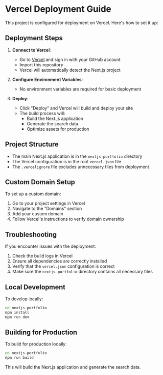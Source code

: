 # Vercel Deployment Guide

This project is configured for deployment on Vercel. Here's how to set it up:

## Deployment Steps

1. **Connect to Vercel**:
   - Go to [Vercel](https://vercel.com) and sign in with your GitHub account
   - Import this repository
   - Vercel will automatically detect the Next.js project

2. **Configure Environment Variables**:
   - No environment variables are required for basic deployment

3. **Deploy**:
   - Click "Deploy" and Vercel will build and deploy your site
   - The build process will:
     - Build the Next.js application
     - Generate the search data
     - Optimize assets for production

## Project Structure

- The main Next.js application is in the `nextjs-portfolio` directory
- The Vercel configuration is in the root `vercel.json` file
- The `.vercelignore` file excludes unnecessary files from deployment

## Custom Domain Setup

To set up a custom domain:

1. Go to your project settings in Vercel
2. Navigate to the "Domains" section
3. Add your custom domain
4. Follow Vercel's instructions to verify domain ownership

## Troubleshooting

If you encounter issues with the deployment:

1. Check the build logs in Vercel
2. Ensure all dependencies are correctly installed
3. Verify that the `vercel.json` configuration is correct
4. Make sure the `nextjs-portfolio` directory contains all necessary files

## Local Development

To develop locally:

```bash
cd nextjs-portfolio
npm install
npm run dev
```

## Building for Production

To build for production locally:

```bash
cd nextjs-portfolio
npm run build
```

This will build the Next.js application and generate the search data.
